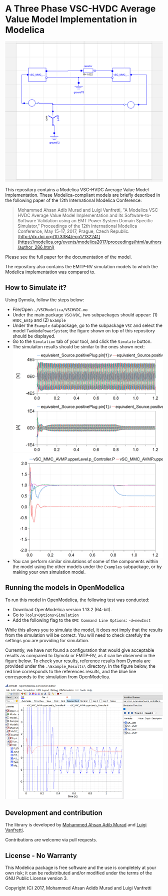 # A Three Phase VSC-HVDC Average Value Model Implementation in Modelica

![alt text](https://github.com/ALSETLab/2017_ModelicaConf_VSC-HVDC_AVM_Model/blob/master/Example_Results/Dymola2018/VSC/TwoNodePowerSystem.png)

This repository contains a Modelica VSC-HVDC Average Value Model Implementation. These Modelica-compliant models are briefly described in the following paper of the 12th International Modelica Conference:

> Mohammed Ahsan Adib Murad and Luigi Vanfretti, "A Modelica VSC-HVDC Average Value Model Implementation and its Software-to-Software Validation using an EMT Power System Domain Specific Simulator," Proceedings of the 12th International Modelica Conference, May 15-17, 2017, Prague, Czech Republic. [http://dx.doi.org/10.3384/ecp17132241](https://modelica.org/events/modelica2017/proceedings/html/authors/author_286.html)

Please see the full paper for the documentation of the model.

The repository also contains the EMTP-RV simulation models to which the Modelica implementation was compared to.

## How to Simulate it?

Using Dymola, follow the steps below:
- File/Open `./VSCModelica/VSCHVDC.mo`
- Under the main package `VSCHVDC`, two subpackages should appear: (1) `HVDC_Emtp` and (2) `Example`
- Under the `Example` subpackage, go to the subpackage `VSC` and select the model `TwoNodePowerSystem`; the figure shown on top of this repository should be displayed.
- Go to the `Simulation` tab of your tool, and click the `Simulate` button.
- The simulaiton results should be similar to the ones shown next:
![alt text](https://github.com/ALSETLab/2017_ModelicaConf_VSC-HVDC_AVM_Model/blob/master/Example_Results/Dymola2018/VSC/TwoNodePowerSystem_currents.png)
![alt text](https://github.com/ALSETLab/2017_ModelicaConf_VSC-HVDC_AVM_Model/blob/master/Example_Results/Dymola2018/VSC/TwoNodePowerSystem_controls.png)
- You can perform similar simulations of some of the components within the model using the other models under the `Examples` subpackage, or by making your own simulation model.


## Running the models in OpenModelica
To run this model in OpenModelica, the following test was conducted:
- Download OpenModelica version 1.13.2 (64-bit).
- Go to `Tools>Options>Simulation`
- Add the following flag to the `OMC Command Line Options`: `-d=newInst`

While this allows you to simulate the model, it does not imply that the results from the simulation will be correct.
You will need to check carefuly the settings you are providing for simulation.

Currently, we have not found a configuration that would give acceptable results as compared to Dymola or EMTP-RV, as it can be observed in the figure below. To check your results, reference results from Dymola are provided under the `.\Example_Results\` directory. In the figure below, the red line corresponds to the references results, and the blue line corresponds to the simulation from OpenModelica.

![alt text](https://github.com/ALSETLab/2017_ModelicaConf_VSC-HVDC_AVM_Model/blob/master/Example_Results/openmodelica_v1p13p2_64bit.png)


## Development and contribution

The library is developed by [Mohammed Ahsan Adib Murad](https://github.com/ahsanKTH) and [Luigi Vanfretti](https://github.com/lvanfretti).

Contributions are welcome via pull requests.

## License - No Warranty

This Modelica package is free software and the use is completely at your own risk; it can be redistributed and/or modified under the terms of the GNU Public License version 3.

Copyright (C) 2017, Mohammed Ahsan Adidb Murad and Luigi Vanfretti
